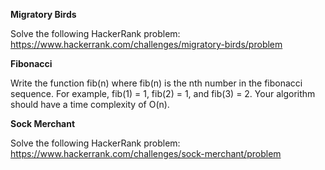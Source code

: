 **Migratory Birds**

Solve the following HackerRank problem: https://www.hackerrank.com/challenges/migratory-birds/problem

**Fibonacci**

Write the function fib(n) where fib(n) is the nth number in the fibonacci sequence. For example, fib(1) = 1, fib(2) = 1, and fib(3) = 2. Your algorithm should have a time complexity of O(n).

**Sock Merchant**

Solve the following HackerRank problem: https://www.hackerrank.com/challenges/sock-merchant/problem

